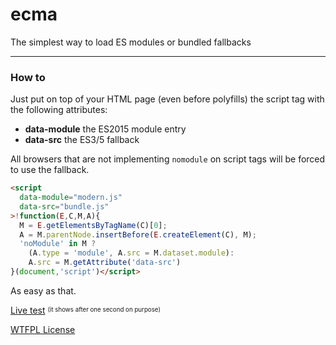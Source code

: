 # ecma
The simplest way to load ES modules or bundled fallbacks

- - -

### How to

Just put on top of your HTML page (even before polyfills) the script
tag with the following attributes:

  * **data-module** the ES2015 module entry
  * **data-src** the ES3/5 fallback

All browsers that are not implementing `nomodule` on script tags
will be forced to use the fallback.

```html
<script
  data-module="modern.js"
  data-src="bundle.js"
>!function(E,C,M,A){
  M = E.getElementsByTagName(C)[0];
  A = M.parentNode.insertBefore(E.createElement(C), M);
  'noModule' in M ?
    (A.type = 'module', A.src = M.dataset.module):
    A.src = M.getAttribute('data-src')
}(document,'script')</script>
```

As easy as that.

[Live test](https://webreflection.github.io/ecma/) <sup><sub>(it shows after one second on purpose)</sub></sup>

[WTFPL License](https://en.wikipedia.org/wiki/WTFPL)
